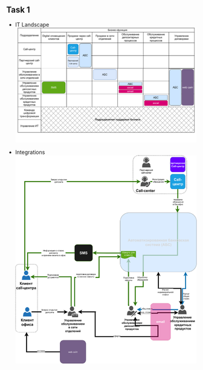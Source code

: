 ## Task 1

- IT Landscape  
    ![IT Landscape](./IT-Landscape.svg)

- Integrations  
    ![Integrations](Integration.svg)